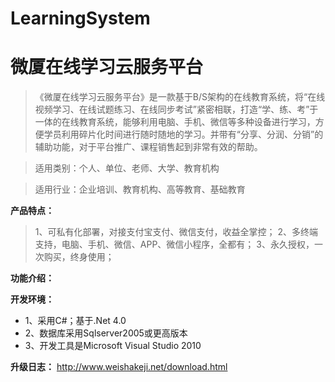 ﻿# LearningSystem
# 微厦在线学习云服务平台
>《微厦在线学习云服务平台》是一款基于B/S架构的在线教育系统，将“在线视频学习、在线试题练习、在线同步考试”紧密相联，打造“学、练、考”于一体的在线教育系统，能够利用电脑、手机、微信等多种设备进行学习，方便学员利用碎片化时间进行随时随地的学习。并带有“分享、分润、分销”的辅助功能，对于平台推广、课程销售起到非常有效的帮助。

>适用类别：个人、单位、老师、大学、教育机构

>适用行业：企业培训、教育机构、高等教育、基础教育

<b>产品特点：</b>
>1、可私有化部署，对接支付宝支付、微信支付，收益全掌控；
>2、多终端支持，电脑、手机、微信、APP、微信小程序，全都有；
>3、永久授权，一次购买，终身使用；


<b>功能介绍：</b>

<b>开发环境：</b>
* 1、采用C#；基于.Net 4.0
* 2、数据库采用Sqlserver2005或更高版本
* 3、开发工具是Microsoft Visual Studio 2010

<b>升级日志：</b>
<a href="http://www.weishakeji.net/download.html" target="_blank">http://www.weishakeji.net/download.html</a> 

